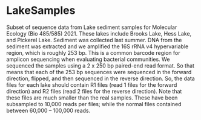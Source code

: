# LakeSamples
Subset of sequence data from Lake sediment samples for Molecular Ecology (Bio 485/585) 2021. 
These lakes include Brooks Lake, Hess Lake, and Pickerel Lake. Sediment was collected last summer. DNA from the sediment was extracted and we amplified the 16S rRNA v4 hypervariable region, which is roughly 253 bp. This is a common barcode region for amplicon sequencing when evaluating bacterial communities. We sequenced the samples using a 2 x 250 bp paired-end read format. So that means that each of the 253 bp sequences were sequenced in the forward direction, flipped, and then sequenced in the reverse direction. So, the data files for each lake should contain R1 files (read 1 files for the forward direction) and R2 files (read 2 files for the reverse direction). Note that these files are much smaller than the real samples. These have been subsampled to 10,000 reads per files; while the normal files contained between 60,000 – 100,000 reads.
